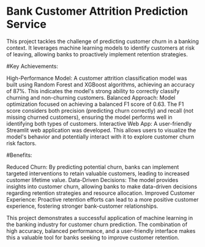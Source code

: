# Bank Customer Attrition Prediction Service

This project tackles the challenge of predicting customer churn in a banking context. It leverages machine learning models to identify customers at risk of leaving, allowing banks to proactively implement retention strategies.

#Key Achievements:

High-Performance Model: A customer attrition classification model was built using Random Forest and XGBoost algorithms, achieving an accuracy of 87%. This indicates the model's strong ability to correctly classify churning and non-churning customers.
Balanced Approach: Model optimization focused on achieving a balanced F1 score of 0.63. The F1 score considers both precision (predicting churn correctly) and recall (not missing churned customers), ensuring the model performs well in identifying both types of customers.
Interactive Web App: A user-friendly Streamlit web application was developed. This allows users to visualize the model's behavior and potentially interact with it to explore customer churn risk factors.

#Benefits:

Reduced Churn: By predicting potential churn, banks can implement targeted interventions to retain valuable customers, leading to increased customer lifetime value.
Data-Driven Decisions: The model provides insights into customer churn, allowing banks to make data-driven decisions regarding retention strategies and resource allocation.
Improved Customer Experience: Proactive retention efforts can lead to a more positive customer experience, fostering stronger bank-customer relationships.

This project demonstrates a successful application of machine learning in the banking industry for customer churn prediction. The combination of high accuracy, balanced performance, and a user-friendly interface makes this a valuable tool for banks seeking to improve customer retention.